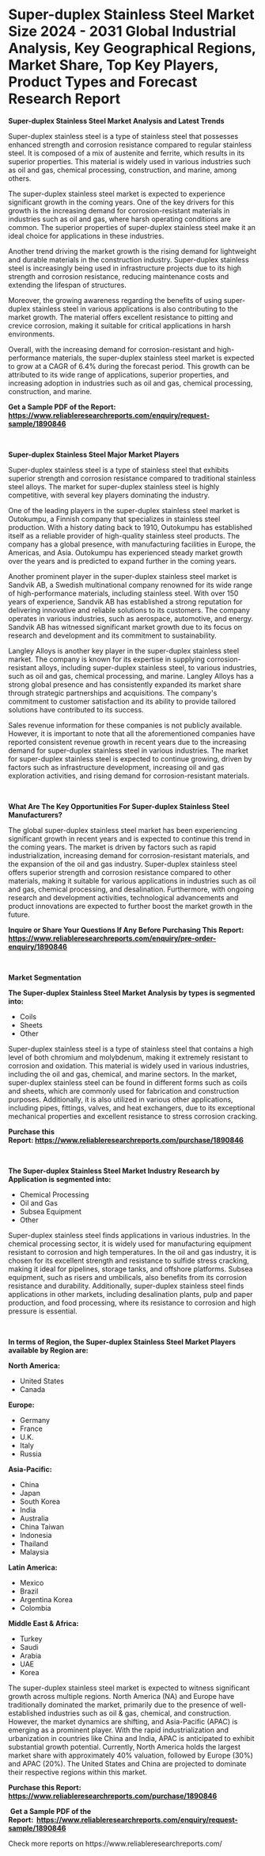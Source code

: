 <p><h1>Super-duplex Stainless Steel Market Size 2024 - 2031 Global Industrial Analysis, Key Geographical Regions, Market Share, Top Key Players, Product Types and Forecast Research Report</h1></p><p><strong>Super-duplex Stainless Steel Market Analysis and Latest Trends</strong></p>
<p><p>Super-duplex stainless steel is a type of stainless steel that possesses enhanced strength and corrosion resistance compared to regular stainless steel. It is composed of a mix of austenite and ferrite, which results in its superior properties. This material is widely used in various industries such as oil and gas, chemical processing, construction, and marine, among others.</p><p>The super-duplex stainless steel market is expected to experience significant growth in the coming years. One of the key drivers for this growth is the increasing demand for corrosion-resistant materials in industries such as oil and gas, where harsh operating conditions are common. The superior properties of super-duplex stainless steel make it an ideal choice for applications in these industries.</p><p>Another trend driving the market growth is the rising demand for lightweight and durable materials in the construction industry. Super-duplex stainless steel is increasingly being used in infrastructure projects due to its high strength and corrosion resistance, reducing maintenance costs and extending the lifespan of structures.</p><p>Moreover, the growing awareness regarding the benefits of using super-duplex stainless steel in various applications is also contributing to the market growth. The material offers excellent resistance to pitting and crevice corrosion, making it suitable for critical applications in harsh environments.</p><p>Overall, with the increasing demand for corrosion-resistant and high-performance materials, the super-duplex stainless steel market is expected to grow at a CAGR of 6.4% during the forecast period. This growth can be attributed to its wide range of applications, superior properties, and increasing adoption in industries such as oil and gas, chemical processing, construction, and marine.</p></p>
<p><strong>Get a Sample PDF of the Report:&nbsp; <a href="https://www.reliableresearchreports.com/enquiry/request-sample/1890846">https://www.reliableresearchreports.com/enquiry/request-sample/1890846</a></strong></p>
<p>&nbsp;</p>
<p><strong>Super-duplex Stainless Steel Major Market Players</strong></p>
<p><p>Super-duplex stainless steel is a type of stainless steel that exhibits superior strength and corrosion resistance compared to traditional stainless steel alloys. The market for super-duplex stainless steel is highly competitive, with several key players dominating the industry.</p><p>One of the leading players in the super-duplex stainless steel market is Outokumpu, a Finnish company that specializes in stainless steel production. With a history dating back to 1910, Outokumpu has established itself as a reliable provider of high-quality stainless steel products. The company has a global presence, with manufacturing facilities in Europe, the Americas, and Asia. Outokumpu has experienced steady market growth over the years and is predicted to expand further in the coming years.</p><p>Another prominent player in the super-duplex stainless steel market is Sandvik AB, a Swedish multinational company renowned for its wide range of high-performance materials, including stainless steel. With over 150 years of experience, Sandvik AB has established a strong reputation for delivering innovative and reliable solutions to its customers. The company operates in various industries, such as aerospace, automotive, and energy. Sandvik AB has witnessed significant market growth due to its focus on research and development and its commitment to sustainability.</p><p>Langley Alloys is another key player in the super-duplex stainless steel market. The company is known for its expertise in supplying corrosion-resistant alloys, including super-duplex stainless steel, to various industries, such as oil and gas, chemical processing, and marine. Langley Alloys has a strong global presence and has consistently expanded its market share through strategic partnerships and acquisitions. The company's commitment to customer satisfaction and its ability to provide tailored solutions have contributed to its success.</p><p>Sales revenue information for these companies is not publicly available. However, it is important to note that all the aforementioned companies have reported consistent revenue growth in recent years due to the increasing demand for super-duplex stainless steel in various industries. The market for super-duplex stainless steel is expected to continue growing, driven by factors such as infrastructure development, increasing oil and gas exploration activities, and rising demand for corrosion-resistant materials.</p></p>
<p>&nbsp;</p>
<p><strong>What Are The Key Opportunities For Super-duplex Stainless Steel Manufacturers?</strong></p>
<p><p>The global super-duplex stainless steel market has been experiencing significant growth in recent years and is expected to continue this trend in the coming years. The market is driven by factors such as rapid industrialization, increasing demand for corrosion-resistant materials, and the expansion of the oil and gas industry. Super-duplex stainless steel offers superior strength and corrosion resistance compared to other materials, making it suitable for various applications in industries such as oil and gas, chemical processing, and desalination. Furthermore, with ongoing research and development activities, technological advancements and product innovations are expected to further boost the market growth in the future.</p></p>
<p><strong>Inquire or Share Your Questions If Any Before Purchasing This Report: <a href="https://www.reliableresearchreports.com/enquiry/pre-order-enquiry/1890846">https://www.reliableresearchreports.com/enquiry/pre-order-enquiry/1890846</a></strong></p>
<p>&nbsp;</p>
<p><strong>Market Segmentation</strong></p>
<p><strong>The Super-duplex Stainless Steel Market Analysis by types is segmented into:</strong></p>
<p><ul><li>Coils</li><li>Sheets</li><li>Other</li></ul></p>
<p><p>Super-duplex stainless steel is a type of stainless steel that contains a high level of both chromium and molybdenum, making it extremely resistant to corrosion and oxidation. This material is widely used in various industries, including the oil and gas, chemical, and marine sectors. In the market, super-duplex stainless steel can be found in different forms such as coils and sheets, which are commonly used for fabrication and construction purposes. Additionally, it is also utilized in various other applications, including pipes, fittings, valves, and heat exchangers, due to its exceptional mechanical properties and excellent resistance to stress corrosion cracking.</p></p>
<p><strong>Purchase this Report:&nbsp;<a href="https://www.reliableresearchreports.com/purchase/1890846">https://www.reliableresearchreports.com/purchase/1890846</a></strong></p>
<p>&nbsp;</p>
<p><strong>The Super-duplex Stainless Steel Market Industry Research by Application is segmented into:</strong></p>
<p><ul><li>Chemical Processing</li><li>Oil and Gas</li><li>Subsea Equipment</li><li>Other</li></ul></p>
<p><p>Super-duplex stainless steel finds applications in various industries. In the chemical processing sector, it is widely used for manufacturing equipment resistant to corrosion and high temperatures. In the oil and gas industry, it is chosen for its excellent strength and resistance to sulfide stress cracking, making it ideal for pipelines, storage tanks, and offshore platforms. Subsea equipment, such as risers and umbilicals, also benefits from its corrosion resistance and durability. Additionally, super-duplex stainless steel finds applications in other markets, including desalination plants, pulp and paper production, and food processing, where its resistance to corrosion and high pressure is essential.</p></p>
<p>&nbsp;</p>
<p><strong>In terms of Region, the Super-duplex Stainless Steel Market Players available by Region are:</strong></p>
<p>
    <p> <strong> North America: </strong>
        <ul>
            <li>United States</li>
            <li>Canada</li>
        </ul>
        </p> 
    <p> <strong> Europe: </strong>
        <ul>
            <li>Germany</li>
            <li>France</li>
            <li>U.K.</li>
            <li>Italy</li>
            <li>Russia</li>
        </ul>
        </p> 
    <p> <strong> Asia-Pacific: </strong>
        <ul>
            <li>China</li>
            <li>Japan</li>
            <li>South Korea</li>
            <li>India</li>
            <li>Australia</li>
            <li>China Taiwan</li>
            <li>Indonesia</li>
            <li>Thailand</li>
            <li>Malaysia</li>
        </ul>
        </p> 
    <p> <strong> Latin America: </strong>
        <ul>
            <li>Mexico</li>
            <li>Brazil</li>
            <li>Argentina Korea</li>
            <li>Colombia</li>
        </ul>
        </p> 
    <p> <strong> Middle East & Africa: </strong>
        <ul>
            <li>Turkey</li>
            <li>Saudi</li>
            <li>Arabia</li>
            <li>UAE</li>
            <li>Korea</li>
        </ul>
    </p>
    </p>
<p><p>The super-duplex stainless steel market is expected to witness significant growth across multiple regions. North America (NA) and Europe have traditionally dominated the market, primarily due to the presence of well-established industries such as oil & gas, chemical, and construction. However, the market dynamics are shifting, and Asia-Pacific (APAC) is emerging as a prominent player. With the rapid industrialization and urbanization in countries like China and India, APAC is anticipated to exhibit substantial growth potential. Currently, North America holds the largest market share with approximately 40% valuation, followed by Europe (30%) and APAC (20%). The United States and China are projected to dominate their respective regions within this market.</p></p>
<p><strong>Purchase this Report: <a href="https://www.reliableresearchreports.com/purchase/1890846">https://www.reliableresearchreports.com/purchase/1890846</a></strong></p>
<p>&nbsp;<strong>Get a Sample PDF of the Report:&nbsp;&nbsp;<a href="https://www.reliableresearchreports.com/enquiry/request-sample/1890846">https://www.reliableresearchreports.com/enquiry/request-sample/1890846</a></strong></p>
<p><strong></strong></p>
<p>Check more reports on https://www.reliableresearchreports.com/</p>
